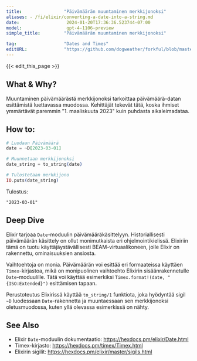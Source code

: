 ```yaml
---
title:                "Päivämäärän muuntaminen merkkijonoksi"
aliases: - /fi/elixir/converting-a-date-into-a-string.md
date:                  2024-01-20T17:36:36.523744-07:00
model:                 gpt-4-1106-preview
simple_title:         "Päivämäärän muuntaminen merkkijonoksi"

tag:                  "Dates and Times"
editURL:              "https://github.com/dogweather/forkful/blob/master/content/fi/elixir/converting-a-date-into-a-string.md"
---
```


{{< edit_this_page >}}

## What & Why?
Muuntaminen päivämäärästä merkkijonoksi tarkoittaa päivämäärä-datan esittämistä luettavassa muodossa. Kehittäjät tekevät tätä, koska ihmiset ymmärtävät paremmin "1. maaliskuuta 2023" kuin puhdasta aikaleimadataa.

## How to:
```elixir
# Luodaan Päivämäärä
date = ~D[2023-03-01]

# Muunnetaan merkkijonoksi
date_string = to_string(date)

# Tulostetaan merkkijono
IO.puts(date_string)
```
Tulostus:
```
"2023-03-01"
```

## Deep Dive
Elixir tarjoaa `Date`-moduulin päivämääräkäsittelyyn. Historiallisesti päivämäärän käsittely on ollut monimutkaista eri ohjelmointikielissä. Elixiriin tämä on tuotu käyttäjäystävällisesti BEAM-virtuaalikoneen, jolle Elixir on rakennettu, ominaisuuksien ansiosta.

Vaihtoehtoja on monia. Päivämäärän voi esittää eri formaateissa käyttäen `Timex`-kirjastoa, mikä on monipuolinen vaihtoehto Elixirin sisäänrakennetulle `Date`-moduulille. Tätä voi käyttää esimerkiksi `Timex.format!(date, "{ISO:Extended}")` esittämisen tapaan.

Perustoteutus Elixirissä käyttää `to_string/1` funktiota, joka hyödyntää sigil `~D` luodessaan `Date`-rakennetta ja muuntaessaan sen merkkijonoksi oletusmuodossa, kuten yllä olevassa esimerkissä on nähty.

## See Also
- Elixir `Date`-moduulin dokumentaatio: https://hexdocs.pm/elixir/Date.html
- Timex-kirjasto: https://hexdocs.pm/timex/Timex.html
- Elixirin sigilit: https://hexdocs.pm/elixir/master/sigils.html
